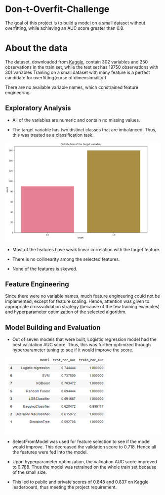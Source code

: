 # Don-t-Overfit-Challenge

The goal of this project is to build a model on a small dataset without overfitting, while achieving an AUC score greater than 0.8.

# About the data
The dataset, downloaded from [Kaggle](https://www.kaggle.com/sahiltinky/org-dataset-dont-overfitii), contain 302 variables and 250 observations in the train set, while the test set has 19750 observations with 301 variables Training on a small dataset with many feature is a perfect candidate for overfitting(curse of dimensionality!)

There are no available variable names, which constrained feature engineering.

## Exploratory Analysis
* All of the variables are numeric and contain no missing values.

* The target variable has two distinct classes that are imbalanced. Thus, this was treated as a classification task.

 ![alt text](https://github.com/adeyinkaoresanya/Don-t-Overfit-Challenge/blob/main/Images/target.PNG "Distribution of the target variable")

* Most of the features have weak linear correlation with the target feature. 

* There is no collinearity among the selected features.

* None of the features is skewed.

## Feature Engineering

Since there were no variable names, much feature engineering could not be implemented, except for feature scaling. Hence, attention was given to appropriate crossvalidation strategy (because of the few training examples) and hyperparameter optimization of the selected algorithm.

## Model Building and Evaluation

*	Out of seven models that were built, Logistic regression model had the best validation AUC score. Thus, this was further optimized through hyperparameter tuning to see if it would improve the score.

![alt text](https://github.com/adeyinkaoresanya/Don-t-Overfit-Challenge/blob/main/Images/Models_table.PNG "Models")

* SelectFromModel was used for feature selection to see if the model would improve. This decreased the validation score to 0.718. Hence all the features were fed into the model.


* Upon hyperparameter optimization, the validation AUC score improved to 0.788. Thus the model was retrained on the whole train set because of the small size.

 * This led to public and private scores of 0.848 and 0.837 on Kaggle leaderboard, thus meeting the project requirement.
